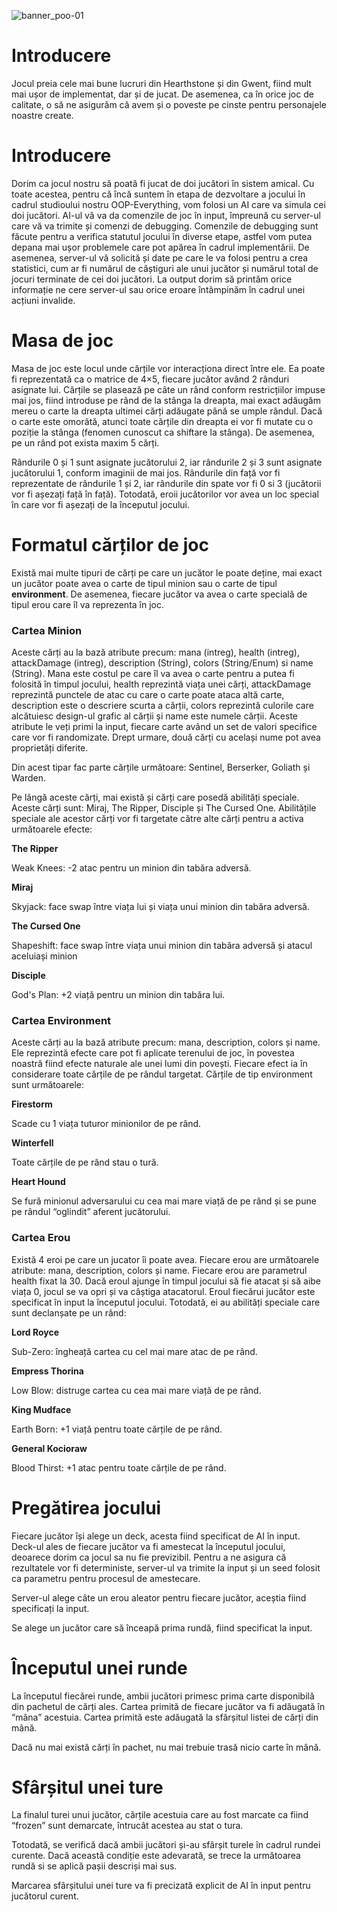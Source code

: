 ![banner_poo-01](https://user-images.githubusercontent.com/72265977/226167767-788dce98-aff7-4bd2-bf3b-38a57e939fd5.png)

# Introducere
Jocul preia cele mai bune lucruri din Hearthstone și din Gwent, fiind mult mai ușor de implementat, dar și de jucat. De asemenea, ca în orice joc de calitate, o să ne asigurăm că avem și o poveste pe cinste pentru personajele noastre create.


# Introducere
Dorim ca jocul nostru să poată fi jucat de doi jucători în sistem amical. Cu toate acestea, pentru că încă suntem în etapa de dezvoltare a jocului în cadrul studioului nostru OOP-Everything, vom folosi un AI care va simula cei doi jucători. AI-ul vă va da comenzile de joc în input, împreună cu server-ul care vă va trimite și comenzi de debugging. Comenzile de debugging sunt făcute pentru a verifica statutul jocului în diverse etape, astfel vom putea depana mai ușor problemele care pot apărea în cadrul implementării. De asemenea, server-ul vă solicită și date pe care le va folosi pentru a crea statistici, cum ar fi numărul de câștiguri ale unui jucător și numărul total de jocuri terminate de cei doi jucători. La output dorim să printăm orice informație ne cere server-ul sau orice eroare întâmpinăm în cadrul unei acțiuni invalide.

# Masa de joc
Masa de joc este locul unde cărțile vor interacționa direct între ele. Ea poate fi reprezentată ca o matrice de 4×5, fiecare jucător având 2 rânduri asignate lui. Cărțile se plasează pe câte un rând conform restricțiilor impuse mai jos, fiind introduse pe rând de la stânga la dreapta, mai exact adăugăm mereu o carte la dreapta ultimei cărți adăugate până se umple rândul. Dacă o carte este omorâtă, atunci toate cărțile din dreapta ei vor fi mutate cu o poziție la stânga (fenomen cunoscut ca shiftare la stânga). De asemenea, pe un rând pot exista maxim 5 cărți.

Rândurile 0 și 1 sunt asignate jucătorului 2, iar rândurile 2 și 3 sunt asignate jucătorului 1, conform imaginii de mai jos. Rândurile din față vor fi reprezentate de rândurile 1 și 2, iar rândurile din spate vor fi 0 si 3 (jucătorii vor fi așezați față în față). Totodată, eroii jucătorilor vor avea un loc special în care vor fi așezați de la începutul jocului.

# Formatul cărților de joc
Există mai multe tipuri de cărți pe care un jucător le poate deține, mai exact un jucător poate avea o carte de tipul minion sau o carte de tipul **environment**. De asemenea, fiecare jucător va avea o carte specială de tipul erou care îl va reprezenta în joc.


  ### Cartea Minion
  Aceste cărți au la bază atribute precum: mana (intreg), health (intreg), attackDamage (intreg), description (String), colors (String/Enum) si name (String). Mana   este costul pe care îl va avea o carte pentru a putea fi folosită în timpul jocului, health reprezintă viața unei cărți, attackDamage reprezintă punctele de atac cu care o carte poate ataca altă carte, description este o descriere scurta a cărții, colors reprezintă culorile care alcătuiesc design-ul grafic al cărții și name este numele cărții. Aceste atribute le veți primi la input, fiecare carte având un set de valori specifice care vor fi randomizate. Drept urmare, două cărți cu același nume pot avea proprietăți diferite.

  Din acest tipar fac parte cărțile următoare: Sentinel, Berserker, Goliath și Warden.

  Pe lângă aceste cărți, mai există și cărți care posedă abilități speciale. Aceste cărți sunt: Miraj, The Ripper, Disciple și The Cursed One. Abilitățile speciale ale   acestor cărți vor fi targetate către alte cărți pentru a activa următoarele efecte:

 **The Ripper**
 
Weak Knees: -2 atac pentru un minion din tabăra adversă.

 **Miraj**
 
Skyjack: face swap între viața lui și viața unui minion din tabăra adversă.

 **The Cursed One**
 
Shapeshift: face swap între viața unui minion din tabăra adversă și atacul aceluiași minion

 **Disciple**
 
God's Plan: +2 viață pentru un minion din tabăra lui.


### Cartea Environment

  Aceste cărți au la bază atribute precum: mana, description, colors și name. Ele reprezintă efecte care pot fi aplicate terenului de joc, în povestea noastră fiind efecte naturale ale unei lumi din povești. Fiecare efect ia în considerare toate cărțile de pe rândul targetat. Cărțile de tip environment sunt următoarele:

  **Firestorm**
  
Scade cu 1 viața tuturor minionilor de pe rând.

  **Winterfell**
  
Toate cărțile de pe rând stau o tură.

  **Heart Hound**

Se fură minionul adversarului cu cea mai mare viață de pe rând și se pune pe rândul “oglindit” aferent jucătorului.


  ### Cartea Erou
  
  Există 4 eroi pe care un jucator îi poate avea. Fiecare erou are următoarele atribute: mana, description, colors și name. Fiecare erou are parametrul health fixat la 30. Dacă eroul ajunge în timpul jocului să fie atacat și să aibe viața 0, jocul se va opri și va câștiga atacatorul. Eroul fiecărui jucător este specificat în input la începutul jocului. Totodată, ei au abilități speciale care sunt declanșate pe un rând:

  **Lord Royce**
  
Sub-Zero: îngheață cartea cu cel mai mare atac de pe rând.

  **Empress Thorina**

Low Blow: distruge cartea cu cea mai mare viață de pe rând.

  **King Mudface**

Earth Born: +1 viață pentru toate cărțile de pe rând.

  **General Kocioraw**

Blood Thirst: +1 atac pentru toate cărțile de pe rând.


# Pregătirea jocului

Fiecare jucător își alege un deck, acesta fiind specificat de AI în input. Deck-ul ales de fiecare jucător va fi amestecat la începutul jocului, deoarece dorim ca jocul sa nu fie previzibil. Pentru a ne asigura că rezultatele vor fi deterministe, server-ul va trimite la input și un seed folosit ca parametru pentru procesul de amestecare.

Server-ul alege câte un erou aleator pentru fiecare jucător, aceștia fiind specificați la input.

Se alege un jucător care să înceapă prima rundă, fiind specificat la input.

# Începutul unei runde
La începutul fiecărei runde, ambii jucători primesc prima carte disponibilă din pachetul de cărți ales. Cartea primită de fiecare jucător va fi adăugată în “mâna” acestuia. Cartea primită este adăugată la sfârșitul listei de cărți din mână.

Dacă nu mai există cărți în pachet, nu mai trebuie trasă nicio carte în mână.

# Sfârșitul unei ture

La finalul turei unui jucător, cărțile acestuia care au fost marcate ca fiind “frozen” sunt demarcate, întrucât acestea au stat o tura.

Totodată, se verifică dacă ambii jucători și-au sfârșit turele în cadrul rundei curente. Dacă această condiție este adevarată, se trece la următoarea rundă si se aplică pașii descriși mai sus.

Marcarea sfârșitului unei ture va fi precizată explicit de AI în input pentru jucătorul curent.
